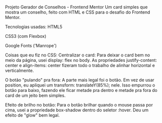 Projeto Gerador de Conselhos - Frontend Mentor
Um card simples que mostra um conselho, feito com HTML e CSS para o desafio do Frontend Mentor.


Tecnologias usadas:
HTML5

CSS3 (com Flexbox)

Google Fonts ('Manrope')

Coisas que eu fiz no CSS:
Centralizar o card: Para deixar o card bem no meio da página, usei display: flex no body. As propriedades justify-content: center e align-items: center fizeram todo o trabalho de alinhar horizontal e verticalmente.

O botão "pulando" pra fora: A parte mais legal foi o botão. Em vez de usar position, eu apliquei um transform: translateY(85%); nele. Isso empurrou o botão para baixo, fazendo ele ficar metade pra dentro e metade pra fora do card de um jeito bem simples.

Efeito de brilho no botão: Para o botão brilhar quando o mouse passa por cima, usei a propriedade box-shadow dentro do seletor :hover. Deu um efeito de "glow" bem legal.







